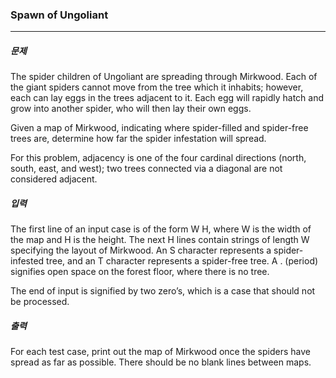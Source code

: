  ### Spawn of Ungoliant

***

##### 문제

The spider children of Ungoliant are spreading through Mirkwood. Each of the giant spiders cannot move from the tree which it inhabits; however, each can lay eggs in the trees adjacent to it. Each egg will rapidly hatch and grow into another spider, who will then lay their own eggs.              

Given a map of Mirkwood, indicating where spider-filled and spider-free trees are, determine how far the spider infestation will spread.          

For this problem, adjacency is one of the four cardinal directions (north, south, east, and west); two trees connected via a diagonal are not considered adjacent.     

##### 입력

The first line of an input case is of the form W H, where W is the width of the map and H is the height. The next H lines contain strings of length W specifying the layout of Mirkwood. An S character represents a spider-infested tree, and an T character represents a spider-free tree. A . (period) signifies open space on the forest floor, where there is no tree.                  

The end of input is signified by two zero’s, which is a case that should not be processed.             

##### 출력

For each test case, print out the map of Mirkwood once the spiders have spread as far as possible. There should be no blank lines between maps.              

